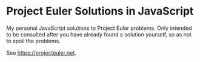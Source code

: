 # Project Euler Solutions in JavaScript
My personal JavaScript solutions to Project Euler problems. Only intended to be consulted after you have already found a solution yourself, so as not to spoil the problems.

See https://projecteuler.net.

